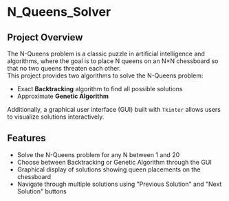 # N_Queens_Solver

## Project Overview
The N-Queens problem is a classic puzzle in artificial intelligence and algorithms, where the goal is to place N queens on an N×N chessboard so that no two queens threaten each other.  
This project provides two algorithms to solve the N-Queens problem:  
- Exact **Backtracking** algorithm to find all possible solutions  
- Approximate **Genetic Algorithm**  

Additionally, a graphical user interface (GUI) built with `Tkinter` allows users to visualize solutions interactively.

## Features
- Solve the N-Queens problem for any N between 1 and 20  
- Choose between Backtracking or Genetic Algorithm through the GUI  
- Graphical display of solutions showing queen placements on the chessboard  
- Navigate through multiple solutions using "Previous Solution" and "Next Solution" buttons 